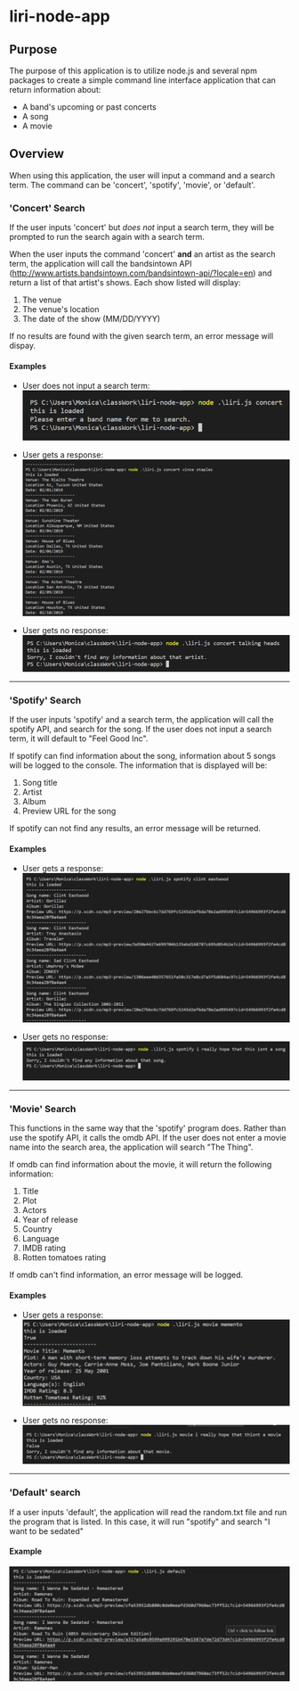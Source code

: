 # liri-node-app

## Purpose
The purpose of this application is to utilize node.js and several npm packages to create a simple command line interface application that can return information about: 
* A band's upcoming or past concerts
* A song
* A movie

## Overview
When using this application, the user will input a command and a search term.
The command can be 'concert', 'spotify', 'movie', or 'default'.

### 'Concert' Search
If the user inputs 'concert' but *does not* input a search term, they will be prompted to run the search again with a search term.

When the user inputs the command 'concert' **and** an artist as the search term, the application will call the bandsintown API (http://www.artists.bandsintown.com/bandsintown-api/?locale=en) and return a list of that artist's shows. Each show listed will display:

1. The venue
2. The venue's location 
3. The date of the show (MM/DD/YYYY)

If no results are found with the given search term, an error message will dispay.

#### Examples
* User does not input a search term: 
![No-input](./images/No-Input.png)

* User gets a response: 
![Response](./images/Response.png)

* User gets no response: 
![No-Response](./images/No-Response.png)
------------------------------------------------------------------------
### 'Spotify' Search
If the user inputs 'spotify' and a search term, the application will call the spotify API, and search for the song. If the user does not input a search term, it will default to "Feel Good Inc". 

If spotify can find information about the song, information about 5 songs will be logged to the console. The information that is displayed will be:

1. Song title
2. Artist
3. Album
4. Preview URL for the song

If spotify can not find any results, an error message will be returned.

#### Examples
* User gets a response:
![Response](./images/song-response.png)

* User gets no response:
![No-Response](./images/song-no-response.png)
------------------------------------------------------------------------
### 'Movie' Search
This functions in the same way that the 'spotify' program does. Rather than use the spotify API, it calls the omdb API. If the user does not enter a movie name into the search area, the application will search "The Thing".

If omdb can find information about the movie, it will return the following information: 

1. Title
2. Plot
3. Actors
4. Year of release
5. Country
6. Language
7. IMDB rating
8. Rotten tomatoes rating

If omdb can't find information, an error message will be logged.

#### Examples
* User gets a response:
![Response](./images/movie-response.png)

* User gets no response:
![No-Response](./images/movie-no-response.png)
------------------------------------------------------------------------
### 'Default' search
If a user inputs 'default', the application will read the random.txt file and run the program that is listed. In this case, it will run "spotify" and search "I want to be sedated"

#### Example
![Default](./images/default.png)
